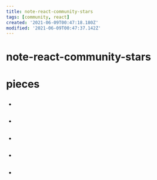 ```yaml
---
title: note-react-community-stars
tags: [community, react]
created: '2021-06-09T00:47:18.180Z'
modified: '2021-06-09T00:47:37.142Z'
---
```


# note-react-community-stars

# pieces

- ## 

- ## 

- ## 

- ## 

- ## 

